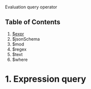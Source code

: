 Evaluation query operator

## Table of Contents
1. [$expr](#1-expression-query)
2. $jsonSchema
3. $mod
5. $regex
4. $text
5. $where

# 1. Expression query
